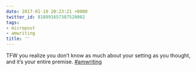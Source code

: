 ```yaml
---
date: 2017-01-10 20:23:21 +0000
twitter_id: 818991657387520002
tags:
- micropost
- amwriting
title: ''
---
```


TFW you realize you don’t know as much about your setting as you thought, and it’s your entire premise. [#amwriting](https://twitter.com/hashtag/amwriting)
